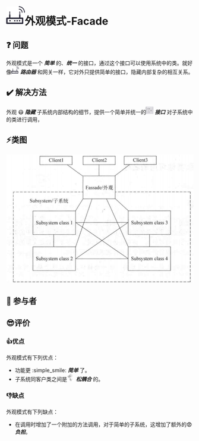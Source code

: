 # <img src="./../img/pics/facade.png" width="50px" height="50px"/>外观模式-Facade

## :question: 问题 
外观模式是一个 ***简单*** 的、***统一*** 的接口，通过这个接口可以使用系统中的类。就好像<img src="./../img/pics/facade.png" width="20px" height="20px"/> ***路由器*** 和网关一样，它对外只提供简单的接口，隐藏内部复杂的相互关系。
## :heavy_check_mark: 解决方法
外观 :mask: ***隐藏*** 子系统内部结构的细节，提供一个简单并统一的<img src="./../img/pics/interface.png" width="20px" height="20px"/> ***接口*** 对子系统中的类进行调用，
## :zap:类图
<img src="./../img/design-patterns-04-facade.png"/>

## :boy: 参与者

## :sunglasses:评价

### :+1:优点
外观模式有下列优点：
  * 功能更 :simple_smile: ***简单*** 了。
  * 子系统同客户类之间是<img src="./../img/pics/松耦合.png" width="20px" height="20px"/> ***松耦合*** 的。
### :-1:缺点
外观模式有下列缺点：
  * 在调用时增加了一个附加的方法调用，对于简单的子系统，这增加了额外的:fearful: ***负担***。
